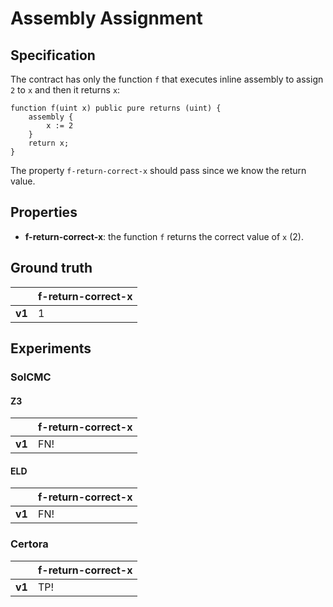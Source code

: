 # Assembly Assignment

## Specification
The contract has only the function `f` that executes inline assembly to assign `2` to `x` and then it returns `x`:
```
function f(uint x) public pure returns (uint) {
    assembly {
        x := 2
    }
    return x;
}
```

The property `f-return-correct-x` should pass since we know the return value.

## Properties
- **f-return-correct-x**: the function `f` returns the correct value of `x` (2).

## Ground truth
|        | f-return-correct-x |
|--------|--------------------|
| **v1** | 1                  |
 

## Experiments
### SolCMC
#### Z3
|        | f-return-correct-x |
|--------|--------------------|
| **v1** | FN!                |
 

#### ELD
|        | f-return-correct-x |
|--------|--------------------|
| **v1** | FN!                |
 


### Certora
|        | f-return-correct-x |
|--------|--------------------|
| **v1** | TP!                |
 

